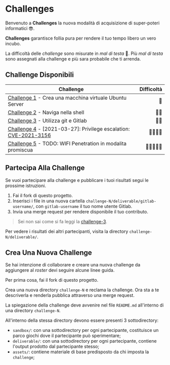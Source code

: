 [dir-challenge-1]: ./challenge-1
[dir-challenge-2]: ./challenge-2
[dir-challenge-3]: ./challenge-3
[dir-challenge-4]: ./challenge-4
[cve-2021-3156]: http://cve.mitre.org/cgi-bin/cvename.cgi?name=CVE-2021-3156
[dir-challenge-5]: ./challenge-5

# Challenges

Benvenuto a **Challenges** la nuova modalità di acquisizione di super-poteri informatici 😎.

**Challenges** garantisce follia pura per rendere il tuo tempo libero un vero incubo.

La difficoltà delle _challenge_ sono misurate in _mal di testa_ 🤕. Più _mal di testa_ sono assegnati alla challenge e più sara probabile che ti arrenda.

## Challenge Disponibili

| Challenge                                                                                   | Difficoltà |
|---------------------------------------------------------------------------------------------|-----------:|
| [Challenge 1][dir-challenge-1] - Crea una macchina virtuale Ubuntu Server                   |         🤕 |
| [Challenge 2][dir-challenge-2] - Naviga nella shell                                 |       🤕🤕 |
| [Challenge 3][dir-challenge-3] - Utilizza git e Gitlab                              |       🤕🤕 |
| [Challenge 4][dir-challenge-4] - [2021-03-27]: Privilege escalation: [CVE-2021-3156][cve-2021-3156] |   🤕🤕🤕🤕 |
| [Challenge 5][dir-challenge-5] - TODO: WIFI Penetration in modalita promiscua               | 🤕🤕🤕🤕🤕 |

## Partecipa Alla Challenge

Se vuoi partecipare alla challenge e pubblicare i tuoi risultati segui le prossime istruzioni.

1. Fai il fork di questo progetto.
2. Inserisci i file in una nuova cartella `challenge-N/deliverable/gitlab-username/`, con `gitlab-username` il tuo nome utente Gitlab.
3. Invia una merge request per rendere disponibile il tuo contributo.

> Sei non sai come si fa leggi la [challenge-3][dir-challenge-3].

Per vedere i risultati dei altri partecipanti, visita la directory `challenge-N/deliverable/`.

## Crea Una Nuova Challenge

Se hai intenzione di collaborare e creare una nuova challenge da aggiungere al _roster_ devi seguire alcune linee guida.

Per prima cosa, fai il fork di questo progetto.

Crea una nuova directory `challenge-N` e reclama la challenge. Ora sta a te descriverla e renderla pubblica attraverso una merge request.

La spiegazione della challenge deve avvenire nel file `README.md` all'interno di una directory `challenge-N`.

All'interno della stessa directory devono essere presenti 3 sottodirectory:

- `sandbox/`: con una sottodirectory per ogni partecipante, costituisce un parco giochi dove il partecipante può sperimentare;
- `deliverable/`: con una sottodirectory per ogni partecipante, contiene l'output prodotto dal partecipante stesso;
- `assets/`: contiene materiale di base predisposto da chi imposta la `challenge`;
